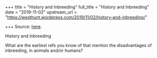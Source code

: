 +++
title = "History and Inbreeding"
full_title = "History and Inbreeding"
date = "2019-11-02"
upstream_url = "https://westhunt.wordpress.com/2019/11/02/history-and-inbreeding/"

+++
Source: [here](https://westhunt.wordpress.com/2019/11/02/history-and-inbreeding/).

History and Inbreeding

What are the earliest refs you know of that mention the disadvantages of
inbreeding, in animals and/or humans?
